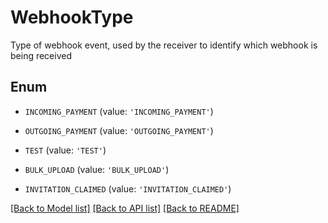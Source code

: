 # WebhookType

Type of webhook event, used by the receiver to identify which webhook is being received

## Enum

* `INCOMING_PAYMENT` (value: `'INCOMING_PAYMENT'`)

* `OUTGOING_PAYMENT` (value: `'OUTGOING_PAYMENT'`)

* `TEST` (value: `'TEST'`)

* `BULK_UPLOAD` (value: `'BULK_UPLOAD'`)

* `INVITATION_CLAIMED` (value: `'INVITATION_CLAIMED'`)

[[Back to Model list]](../README.md#documentation-for-models) [[Back to API list]](../README.md#documentation-for-api-endpoints) [[Back to README]](../README.md)


